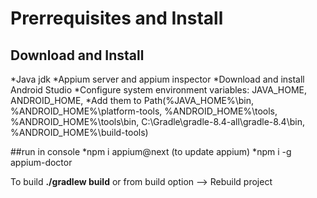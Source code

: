 # Prerrequisites and Install

## Download and Install
*Java jdk
*Appium server and appium inspector
*Download and install Android Studio
*Configure system environment variables: JAVA_HOME, ANDROID_HOME, 
*Add them to Path(%JAVA_HOME%\bin, %ANDROID_HOME%\platform-tools, %ANDROID_HOME%\tools, %ANDROID_HOME%\tools\bin, C:\Gradle\gradle-8.4-all\gradle-8.4\bin, %ANDROID_HOME%\build-tools)
 
##run in console
*npm i appium@next (to update appium)
*npm i -g appium-doctor

To build **./gradlew build** or from build option --> Rebuild project
